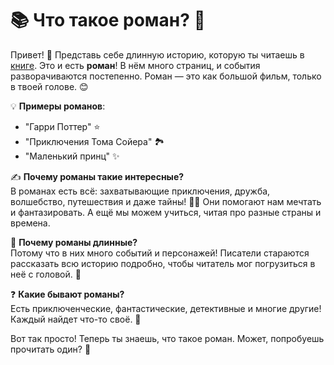 # 📚 Что такое роман? 🤔

Привет! 👋 Представь себе длинную историю, которую ты читаешь в [книге](book.md). Это и есть **роман**! В нём много страниц, и события разворачиваются постепенно. Роман — это как большой фильм, только в твоей голове. 😊

💡 **Примеры романов**:  
- "Гарри Поттер" ⭐️  
- "Приключения Тома Сойера" 🏞️  
- "Маленький принц" ✨

✍️ **Почему романы такие интересные?**  
В романах есть всё: захватывающие приключения, дружба, волшебство, путешествия и даже тайны! 🕵️‍♂️ Они помогают нам мечтать и фантазировать. А ещё мы можем учиться, читая про разные страны и времена.

📖 **Почему романы длинные?**  
Потому что в них много событий и персонажей! Писатели стараются рассказать всю историю подробно, чтобы читатель мог погрузиться в неё с головой. 🌊

❓ **Какие бывают романы?**  
Есть приключенческие, фантастические, детективные и многие другие! Каждый найдет что-то своё. 🎯

Вот так просто! Теперь ты знаешь, что такое роман. Может, попробуешь прочитать один? 📖